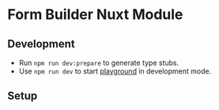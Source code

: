 # Form Builder Nuxt Module

## Development

- Run `npm run dev:prepare` to generate type stubs.
- Use `npm run dev` to start [playground](./playground) in development mode.

## Setup



